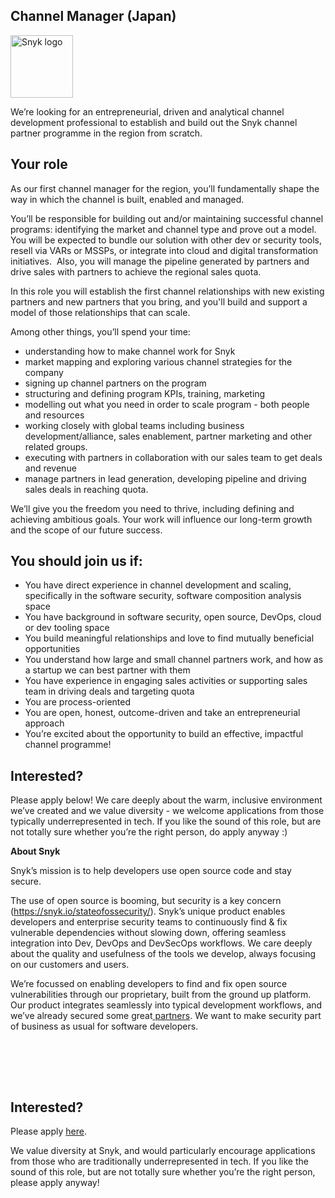 Channel Manager (Japan)
---

<img src="https://res.cloudinary.com/snyk/image/upload/v1537345894/press-kit/brand/logo-black.png" width="100" alt="Snyk logo" />

<p><span style="font-weight: 400;">We’re looking for an entrepreneurial, driven and analytical channel development professional to establish and build out the Snyk channel partner programme in the region from scratch.</span></p>
<h2><strong>Your role</strong></h2>
<p><span style="font-weight: 400;">As our first channel manager for the region, you’ll fundamentally shape the way in which the channel is built, enabled and managed.</span></p>
<p><span style="font-weight: 400;">You’ll be responsible for building out and/or maintaining successful channel programs: identifying the market and channel type and prove out a model. You will be expected to bundle our solution with other dev or security tools, resell via VARs or MSSPs, or integrate into cloud and digital transformation initiatives.&nbsp; Also, you will manage the pipeline generated by partners and drive sales with partners to achieve the regional sales quota.</span></p>
<p><span style="font-weight: 400;">In this role you will establish the first channel relationships with new existing partners and new partners that you bring, and you'll build and support a model of those relationships that can scale.&nbsp;</span></p>
<p><span style="font-weight: 400;">Among other things, you’ll spend your time:</span></p>
<ul>
<li style="font-weight: 400;"><span style="font-weight: 400;">understanding how to make channel work for Snyk</span></li>
<li style="font-weight: 400;"><span style="font-weight: 400;">market mapping and exploring various channel strategies for the company</span></li>
<li style="font-weight: 400;"><span style="font-weight: 400;">signing up channel partners on the program</span></li>
<li style="font-weight: 400;"><span style="font-weight: 400;">structuring and defining program KPIs, training, marketing</span></li>
<li style="font-weight: 400;"><span style="font-weight: 400;">modelling out what you need in order to scale program - both people and resources</span></li>
<li style="font-weight: 400;"><span style="font-weight: 400;">working closely with global teams including business development/alliance, sales enablement, partner marketing and other related groups.</span></li>
<li style="font-weight: 400;"><span style="font-weight: 400;">executing with partners in collaboration with our sales team to get deals and revenue</span></li>
<li style="font-weight: 400;"><span style="font-weight: 400;">manage partners in lead generation, developing pipeline and driving sales deals in reaching quota.</span></li>
</ul>
<p><span style="font-weight: 400;">We’ll give you the freedom you need to thrive, including defining and achieving ambitious goals. Your work will influence our long-term growth and the scope of our future success.</span></p>
<h2><strong>You should join us if:</strong></h2>
<ul>
<li style="font-weight: 400;"><span style="font-weight: 400;">You have direct experience in channel development and scaling, specifically in the software security, software composition analysis space</span></li>
<li style="font-weight: 400;"><span style="font-weight: 400;">You have background in software security, open source, DevOps, cloud or dev tooling space</span></li>
<li style="font-weight: 400;"><span style="font-weight: 400;">You build meaningful relationships and love to find mutually beneficial opportunities</span></li>
<li style="font-weight: 400;"><span style="font-weight: 400;">You understand how large and small channel partners work, and how as a startup we can best partner with them</span></li>
<li style="font-weight: 400;"><span style="font-weight: 400;">You have experience in engaging sales activities or supporting sales team in driving deals and targeting quota</span></li>
<li style="font-weight: 400;"><span style="font-weight: 400;">You are process-oriented&nbsp;</span></li>
<li style="font-weight: 400;"><span style="font-weight: 400;">You are open, honest, outcome-driven and take an entrepreneurial approach</span></li>
<li style="font-weight: 400;"><span style="font-weight: 400;">You’re excited about the opportunity to build an effective, impactful channel programme!</span></li>
</ul>
<h2><strong>Interested?</strong></h2>
<p><span style="font-weight: 400;">Please apply below! We care deeply about the warm, inclusive environment we’ve created and we value diversity - we welcome applications from those typically underrepresented in tech. If you like the sound of this role, but are not totally sure whether you’re the right person, do apply anyway :)</span></p>
<p><strong>About Snyk</strong></p>
<p><span style="font-weight: 400;">Snyk’s mission is to help developers use open source code and stay secure.&nbsp;</span></p>
<p><span style="font-weight: 400;">The use of open source is booming, but security is a key concern (</span><a href="https://snyk.io/stateofossecurity/"><span style="font-weight: 400;">https://snyk.io/stateofossecurity/</span></a><span style="font-weight: 400;">). Snyk’s unique product enables developers and enterprise security teams to continuously find &amp; fix vulnerable dependencies without slowing down, offering seamless integration into Dev, DevOps and DevSecOps workflows. We care deeply about the quality and usefulness of the tools we develop, always focusing on our customers and users.&nbsp;</span></p>
<p><span style="font-weight: 400;">We’re focussed on enabling developers to find and fix open source vulnerabilities through our proprietary, built from the ground up platform. Our product integrates seamlessly into typical development workflows, and we’ve already secured some great</span><a href="https://snyk.io/partners"><span style="font-weight: 400;"> partners</span></a><span style="font-weight: 400;">. We want to make security part of business as usual for software developers.</span></p>
<h2><br><br></h2>

Interested?
---

Please apply [here](https://boards.greenhouse.io/snyk/jobs/5393190002#app).

We value diversity at Snyk, and would particularly encourage applications from those who are traditionally underrepresented in tech.
If you like the sound of this role, but are not totally sure whether you’re the right person, please apply anyway!
